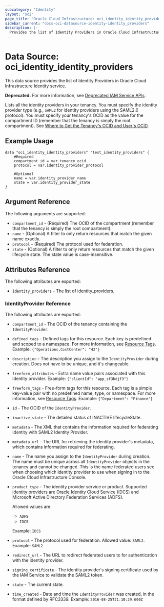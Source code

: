 ```yaml
---
subcategory: "Identity"
layout: "oci"
page_title: "Oracle Cloud Infrastructure: oci_identity_identity_providers"
sidebar_current: "docs-oci-datasource-identity-identity_providers"
description: |-
  Provides the list of Identity Providers in Oracle Cloud Infrastructure Identity service
---
```


# Data Source: oci_identity_identity_providers
This data source provides the list of Identity Providers in Oracle Cloud Infrastructure Identity service.

**Deprecated.** For more information, see [Deprecated IAM Service APIs](https://docs.cloud.oracle.com/iaas/Content/Identity/Reference/deprecatediamapis.htm).

Lists all the identity providers in your tenancy. You must specify the identity provider type (e.g., `SAML2` for
identity providers using the SAML2.0 protocol). You must specify your tenancy's OCID as the value for the
compartment ID (remember that the tenancy is simply the root compartment).
See [Where to Get the Tenancy's OCID and User's OCID](https://docs.cloud.oracle.com/iaas/Content/API/Concepts/apisigningkey.htm#five).


## Example Usage

```hcl
data "oci_identity_identity_providers" "test_identity_providers" {
	#Required
	compartment_id = var.tenancy_ocid
	protocol = var.identity_provider_protocol

	#Optional
	name = var.identity_provider_name
	state = var.identity_provider_state
}
```

## Argument Reference

The following arguments are supported:

* `compartment_id` - (Required) The OCID of the compartment (remember that the tenancy is simply the root compartment). 
* `name` - (Optional) A filter to only return resources that match the given name exactly. 
* `protocol` - (Required) The protocol used for federation.
* `state` - (Optional) A filter to only return resources that match the given lifecycle state.  The state value is case-insensitive. 


## Attributes Reference

The following attributes are exported:

* `identity_providers` - The list of identity_providers.

### IdentityProvider Reference

The following attributes are exported:

* `compartment_id` - The OCID of the tenancy containing the `IdentityProvider`.
* `defined_tags` - Defined tags for this resource. Each key is predefined and scoped to a namespace. For more information, see [Resource Tags](https://docs.cloud.oracle.com/iaas/Content/General/Concepts/resourcetags.htm). Example: `{"Operations.CostCenter": "42"}` 
* `description` - The description you assign to the `IdentityProvider` during creation. Does not have to be unique, and it's changeable. 
* `freeform_attributes` - Extra name value pairs associated with this identity provider. Example: `{"clientId": "app_sf3kdjf3"}` 
* `freeform_tags` - Free-form tags for this resource. Each tag is a simple key-value pair with no predefined name, type, or namespace. For more information, see [Resource Tags](https://docs.cloud.oracle.com/iaas/Content/General/Concepts/resourcetags.htm). Example: `{"Department": "Finance"}` 
* `id` - The OCID of the `IdentityProvider`.
* `inactive_state` - The detailed status of INACTIVE lifecycleState.
* `metadata` - The XML that contains the information required for federating Identity with SAML2 Identity Provider. 
* `metadata_url` - The URL for retrieving the identity provider's metadata, which contains information required for federating. 
* `name` - The name you assign to the `IdentityProvider` during creation. The name must be unique across all `IdentityProvider` objects in the tenancy and cannot be changed. This is the name federated users see when choosing which identity provider to use when signing in to the Oracle Cloud Infrastructure Console. 
* `product_type` - The identity provider service or product. Supported identity providers are Oracle Identity Cloud Service (IDCS) and Microsoft Active Directory Federation Services (ADFS).

	Allowed values are:
	* `ADFS`
	* `IDCS`

	Example: `IDCS` 
* `protocol` - The protocol used for federation. Allowed value: `SAML2`.  Example: `SAML2` 
* `redirect_url` - The URL to redirect federated users to for authentication with the identity provider. 
* `signing_certificate` - The identity provider's signing certificate used by the IAM Service to validate the SAML2 token. 
* `state` - The current state.
* `time_created` - Date and time the `IdentityProvider` was created, in the format defined by RFC3339.  Example: `2016-08-25T21:10:29.600Z` 

